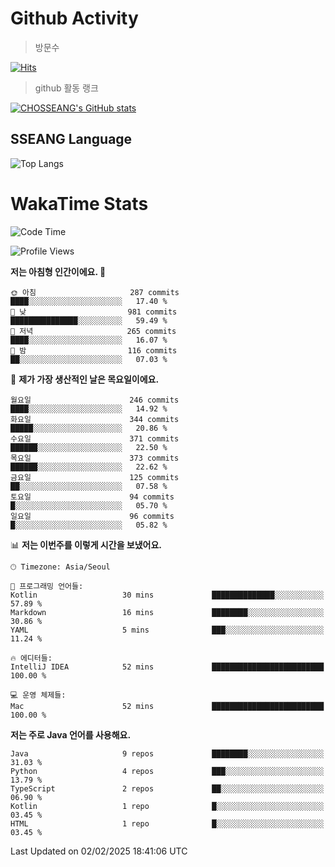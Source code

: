 <!--
**CHOSSEANG/CHOSSEANG** is a ✨ _special_ ✨ repository because its `README.md` (this file) appears on your GitHub profile.

Here are some ideas to get you started:

- 🔭 I’m currently working on ...
- 🌱 I’m currently learning ...
- 👯 I’m looking to collaborate on ...
- 🤔 I’m looking for help with ...
- 💬 Ask me about ...
- 📫 How to reach me: ...
- 😄 Pronouns: ...
- ⚡ Fun fact: ...
-->

# Github Activity
> 방문수

[![Hits](https://hits.seeyoufarm.com/api/count/incr/badge.svg?url=https%3A%2F%2Fgithub.com%2FCHOSSEANG&count_bg=%238AED3E&title_bg=%23495358&icon=electron.svg&icon_color=%23E7E7E7&title=CHOSSEANG&edge_flat=false)](https://hits.seeyoufarm.com)
> github 활동 랭크

[![CHOSSEANG's GitHub stats](https://github-readme-stats.vercel.app/api?username=CHOSSEANG)](https://github.com/CHOSSEANG/github-readme-stats)

## SSEANG Language
![Top Langs](https://github-readme-stats.vercel.app/api/top-langs/?username=CHOSSEANG&layout=compact)

# WakaTime Stats

<!--START_SECTION:waka-->
![Code Time](http://img.shields.io/badge/Code%20Time-400%20hrs%2059%20mins-blue)

![Profile Views](http://img.shields.io/badge/Profile%20Views-0-blue)

**저는 아침형 인간이에요. 🐤** 

```text
🌞 아침                     287 commits         ████░░░░░░░░░░░░░░░░░░░░░   17.40 % 
🌆 낮　                     981 commits         ███████████████░░░░░░░░░░   59.49 % 
🌃 저녁                     265 commits         ████░░░░░░░░░░░░░░░░░░░░░   16.07 % 
🌙 밤　                     116 commits         ██░░░░░░░░░░░░░░░░░░░░░░░   07.03 % 
```
📅 **제가 가장 생산적인 날은 목요일이에요.** 

```text
월요일                      246 commits         ████░░░░░░░░░░░░░░░░░░░░░   14.92 % 
화요일                      344 commits         █████░░░░░░░░░░░░░░░░░░░░   20.86 % 
수요일                      371 commits         ██████░░░░░░░░░░░░░░░░░░░   22.50 % 
목요일                      373 commits         ██████░░░░░░░░░░░░░░░░░░░   22.62 % 
금요일                      125 commits         ██░░░░░░░░░░░░░░░░░░░░░░░   07.58 % 
토요일                      94 commits          █░░░░░░░░░░░░░░░░░░░░░░░░   05.70 % 
일요일                      96 commits          █░░░░░░░░░░░░░░░░░░░░░░░░   05.82 % 
```


📊 **저는 이번주를 이렇게 시간을 보냈어요.** 

```text
🕑︎ Timezone: Asia/Seoul

💬 프로그래밍 언어들: 
Kotlin                   30 mins             ██████████████░░░░░░░░░░░   57.89 % 
Markdown                 16 mins             ████████░░░░░░░░░░░░░░░░░   30.86 % 
YAML                     5 mins              ███░░░░░░░░░░░░░░░░░░░░░░   11.24 % 

🔥 에디터들: 
IntelliJ IDEA            52 mins             █████████████████████████   100.00 % 

💻 운영 체제들: 
Mac                      52 mins             █████████████████████████   100.00 % 
```

**저는 주로 Java 언어를 사용해요.** 

```text
Java                     9 repos             ████████░░░░░░░░░░░░░░░░░   31.03 % 
Python                   4 repos             ███░░░░░░░░░░░░░░░░░░░░░░   13.79 % 
TypeScript               2 repos             ██░░░░░░░░░░░░░░░░░░░░░░░   06.90 % 
Kotlin                   1 repo              █░░░░░░░░░░░░░░░░░░░░░░░░   03.45 % 
HTML                     1 repo              █░░░░░░░░░░░░░░░░░░░░░░░░   03.45 % 
```




 Last Updated on 02/02/2025 18:41:06 UTC
<!--END_SECTION:waka-->
